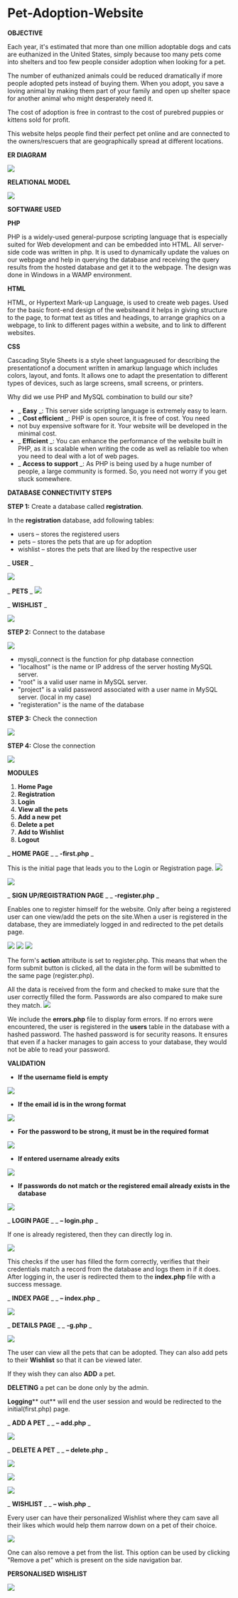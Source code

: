 # Pet-Adoption-Website
**OBJECTIVE**

Each year, it&#39;s estimated that more than one million adoptable dogs and cats are euthanized in the United States, simply because too many pets come into shelters and too few people consider adoption when looking for a pet.

The number of euthanized animals could be reduced dramatically if more people adopted pets instead of buying them. When you adopt, you save a loving animal by making them part of your family and open up shelter space for another animal who might desperately need it.

The cost of adoption is free in contrast to the cost of purebred puppies or kittens sold for profit.

This website helps people find their perfect pet online and are connected to the owners/rescuers that are geographically spread at different locations.

**ER DIAGRAM**

![](RackMultipart20201201-4-o5vipc_html_f257efcbb4eda42c.png)

**RELATIONAL MODEL**

![](RackMultipart20201201-4-o5vipc_html_42067d5827336433.png)

**SOFTWARE USED**

**PHP**

PHP is a widely-used general-purpose scripting language that is especially suited for Web development and can be embedded into HTML. All server-side code was written in php. It is used to dynamically update the values on our webpage and help in querying the database and receiving the query results from the hosted database and get it to the webpage. The design was done in Windows in a WAMP environment.

**HTML**

HTML, or Hypertext Mark-up Language, is used to create web pages. Used for the basic front-end design of the websiteand it helps in giving structure to the page, to format text as titles and headings, to arrange graphics on a webpage, to link to different pages within a website, and to link to different websites.

**CSS**

Cascading Style Sheets is a style sheet languageused for describing the presentationof a document written in amarkup language which includes colors, layout, and fonts. It allows one to adapt the presentation to different types of devices, such as large screens, small screens, or printers.

Why did we use PHP and MySQL combination to build our site?

- _ **Easy** _: This server side scripting language is extremely easy to learn.
- _ **Cost efficient** _: PHP is open source, it is free of cost. You need
- not buy expensive software for it. Your website will be developed in the minimal cost.
- _ **Efficient** _: You can enhance the performance of the website built in PHP, as it is scalable when writing the code as well as reliable too when you need to deal with a lot of web pages.
- _ **Access to support** _: As PHP is being used by a huge number of people, a large community is formed. So, you need not worry if you get stuck somewhere.

**DATABASE CONNECTIVITY STEPS**

**STEP 1:** Create a database called  **registration**.

In the  **registration**  database, add following tables:

- users – stores the registered users
- pets – stores the pets that are up for adoption
- wishlist – stores the pets that are liked by the respective user

_ **USER** _

![](RackMultipart20201201-4-o5vipc_html_bec160430ab0f281.png)

_ **PETS** _ ![](RackMultipart20201201-4-o5vipc_html_7b987b5e63705788.png)

_ **WISHLIST** _

![](RackMultipart20201201-4-o5vipc_html_8958e3f13f593c46.png)

**STEP 2:** Connect to the database

![](RackMultipart20201201-4-o5vipc_html_bec59f238e307570.png)

- mysqli\_connect is the function for php database connection
- &quot;localhost&quot; is the name or IP address of the server hosting MySQL server.
- &quot;root&quot; is a valid user name in MySQL server.
- &quot;project&quot; is a valid password associated with a user name in MySQL server. (local in my case)
- &quot;registeration&quot; is the name of the database

**STEP 3:** Check the connection

![](RackMultipart20201201-4-o5vipc_html_19afb7fac8206f7e.png)

**STEP 4:** Close the connection

![](RackMultipart20201201-4-o5vipc_html_bea59ab1b15423ea.png)

**MODULES**

1. **Home Page**
2. **Registration**
3. **Login**
4. **View all the pets**
5. **Add a new pet**
6. **Delete a pet**
7. **Add to Wishlist**
8. **Logout**

_ **HOME PAGE** _ _ **-first.php** _

This is the initial page that leads you to the Login or Registration page. ![](RackMultipart20201201-4-o5vipc_html_b2ffc4fed9b5029e.png)

![](RackMultipart20201201-4-o5vipc_html_e9d97332061a8a96.png)

_ **SIGN UP/REGISTRATION PAGE** _ _ **-register.php** _

Enables one to register himself for the website. Only after being a registered user can one view/add the pets on the site.When a user is registered in the database, they are immediately logged in and redirected to the pet details page.

![](RackMultipart20201201-4-o5vipc_html_8ac8210d94fe89f.png) ![](RackMultipart20201201-4-o5vipc_html_1a9d3e4d33eb3115.png) ![](RackMultipart20201201-4-o5vipc_html_a35cc906eccec1a.png)

The form&#39;s  **action**  attribute is set to register.php. This means that when the form submit button is clicked, all the data in the form will be submitted to the same page (register.php).

All the data is received from the form and checked to make sure that the user correctly filled the form. Passwords are also compared to make sure they match. ![](RackMultipart20201201-4-o5vipc_html_cb834d3e25c595b3.png)

We include the **errors.php** file to display form errors. If no errors were encountered, the user is registered in the  **users**  table in the database with a hashed password. The hashed password is for security reasons. It ensures that even if a hacker manages to gain access to your database, they would not be able to read your password.

**VALIDATION**

- **If the username field is empty**

![](RackMultipart20201201-4-o5vipc_html_c75b6eaa673edded.png)

- **If the email id is in the wrong format**

![](RackMultipart20201201-4-o5vipc_html_5bac0237bd2f949e.png)

- **For the password to be strong, it must be in the required format**

![](RackMultipart20201201-4-o5vipc_html_9bdb3fbe08c77647.png)

- **If entered username already exits**

![](RackMultipart20201201-4-o5vipc_html_4bdc23b63a400eee.png)

- **If passwords do not match or the registered email already exists in the database**

![](RackMultipart20201201-4-o5vipc_html_3acc1e057d0cdda1.png)

_ **LOGIN PAGE** _ _ **– login.php** _

If one is already registered, then they can directly log in.

![](RackMultipart20201201-4-o5vipc_html_2a50421dd5ff458f.png)

This checks if the user has filled the form correctly, verifies that their credentials match a record from the database and logs them in if it does. After logging in, the user is redirected them to the **index.php** file with a success message.

_ **INDEX PAGE** _ _ **– index.php** _

![](RackMultipart20201201-4-o5vipc_html_da7503562d1f3203.png)

_ **DETAILS PAGE** _ _ **-g.php** _

![](RackMultipart20201201-4-o5vipc_html_f2ca32c1d32b52f1.png)

The user can view all the pets that can be adopted. They can also add pets to their **Wishlist** so that it can be viewed later.

If they wish they can also **ADD** a pet.

**DELETING** a pet can be done only by the admin.

**Logging**** out** will end the user session and would be redirected to the initial(first.php) page.

_ **ADD A PET** _ _ **– add.php** _

![](RackMultipart20201201-4-o5vipc_html_8a8232f8d03b4c8d.png)

_ **DELETE A PET** _ _ **– delete.php** _

![](RackMultipart20201201-4-o5vipc_html_ed90000ff3acb11.png)

![](RackMultipart20201201-4-o5vipc_html_45709013b8835857.png)

![](RackMultipart20201201-4-o5vipc_html_21e3fd0916d5c122.png)

_ **WISHLIST** _ _ **– wish.php** _

Every user can have their personalized Wishlist where they cam save all their likes which would help them narrow down on a pet of their choice.

![](RackMultipart20201201-4-o5vipc_html_653289694b5adf3c.png)

One can also remove a pet from the list. This option can be used by clicking &quot;Remove a pet&quot; which is present on the side navigation bar.

**PERSONALISED WISHLIST**

![](RackMultipart20201201-4-o5vipc_html_d739d369b0fe79d.png)
